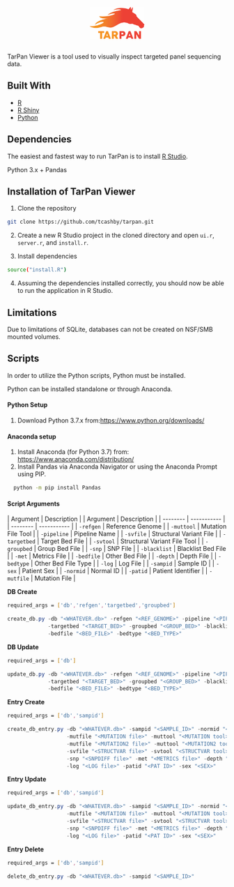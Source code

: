 <p align="center">
  <img src="/www/LogoBig.jpg" width="25%" height="25%">
</p>

## 
TarPan Viewer is a tool used to visually inspect targeted panel sequencing data.


## Built With
- [R](https://www.r-project.org/)
- [R Shiny](https://shiny.rstudio.com/)
- [Python](https://www.python.org/)

## Dependencies
The easiest and fastest way to run TarPan is to install [R Studio](https://www.rstudio.com/). 

Python 3.x + Pandas

## Installation of TarPan Viewer
1. Clone the repository

```sh
git clone https://github.com/tcashby/tarpan.git
```
2. Create a new R Studio project in the cloned directory and open ```ui.r```, ```server.r```, and ```install.r```.

3. Install dependencies

```sh
source("install.R")
```

4. Assuming the dependencies installed correctly, you should now be able to run the application in R Studio.

## Limitations

Due to limitations of SQLite, databases can not be created on NSF/SMB mounted volumes.

## Scripts
In order to utilize the Python scripts, Python must be installed.

Python can be installed standalone or through Anaconda.

#### Python Setup

1. Download Python 3.7.x from:https://www.python.org/downloads/


#### Anaconda setup

1. Install Anaconda (for Python 3.7) from: https://www.anaconda.com/distribution/
2. Install Pandas via Anaconda Navigator or using the Anaconda Prompt using PIP.  
```sh
  python -m pip install Pandas
```

#### Script Arguments

| Argument | Description |  | Argument | Description |
| -------- | ----------- |  | -------- | ----------- |
| `-refgen`	| Reference Genome	|  | `-muttool`	| Mutation File Tool	|
| `-pipeline`	| Pipeline Name	|  | `-svfile`	| Structural Variant File	|
| `-targetbed`	| Target Bed File	|  | `-svtool`	| Structural Variant File Tool	|
| `-groupbed`	| Group Bed File	|  | `-snp`	| SNP File	|
| `-blacklist`	| Blacklist Bed File	|  | `-met`	| Metrics File	|
| `-bedfile`	| Other Bed File	|  | `-depth`	| Depth File	|
| `-bedtype`	| Other Bed File Type	|  | `-log`	| Log File	|
| `-sampid`	| Sample ID	|  | `-sex`	| Patient Sex	|
| `-normid`	| Normal ID	|  | `-patid`	| Patient Identifier	|
| `-mutfile`	| Mutation File	|




**DB Create**
```sh
required_args = ['db','refgen','targetbed','groupbed']
```
```cs
create_db.py -db "<WHATEVER.db>" -refgen "<REF_GENOME>" -pipeline "<PIPELINE>"
             -targetbed "<TARGET_BED>" -groupbed "<GROUP_BED>" -blacklist "<BLACKLIST_BED>"
             -bedfile "<BED_FILE>" -bedtype "<BED_TYPE>"
```

**DB Update**
```sh
required_args = ['db']
```
```cs
update_db.py -db "<WHATEVER.db>" -refgen "<REF_GENOME>" -pipeline "<PIPELINE>"
             -targetbed "<TARGET_BED>" -groupbed "<GROUP_BED>" -blacklist "<BLACKLIST_BED>"
             -bedfile "<BED_FILE>" -bedtype "<BED_TYPE>"
```

**Entry Create**
```sh
required_args = ['db','sampid']
```
```cs
create_db_entry.py -db "<WHATEVER.db>" -sampid "<SAMPLE_ID>" -normid "<SAMPLE_ID_NORMAL>"
                   -mutfile "<MUTATION file>" -muttool "<MUTATION tool>"
                   -mutfile "<MUTATION2 file>" -muttool "<MUTATION2 tool>"
                   -svfile "<STRUCTVAR file>" -svtool "<STRUCTVAR tool>"
                   -snp "<SNPDIFF file>" -met "<METRICS file>" -depth "<DEPTH file>"
                   -log "<LOG file>" -patid "<PAT ID>" -sex "<SEX>"
```

**Entry Update**
```sh
required_args = ['db','sampid']
```
```cs
update_db_entry.py -db "<WHATEVER.db>" -sampid "<SAMPLE_ID>" -normid "<SAMPLE_ID_NORMAL>"
                   -mutfile "<MUTATION file>" -muttool "<MUTATION tool>"
                   -svfile "<STRUCTVAR file>" -svtool "<STRUCTVAR tool>"
                   -snp "<SNPDIFF file>" -met "<METRICS file>" -depth "<DEPTH file>"
                   -log "<LOG file>" -patid "<PAT ID>" -sex "<SEX>"
```

**Entry Delete**
```sh
required_args = ['db','sampid']
```
```cs
delete_db_entry.py -db "<WHATEVER.db>" -sampid "<SAMPLE_ID>" 
```
